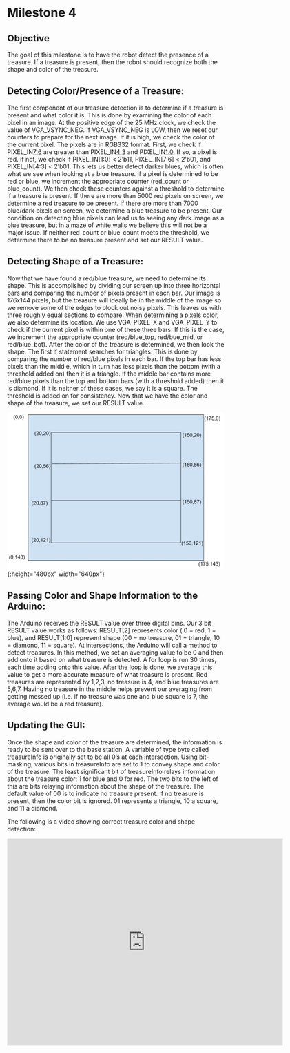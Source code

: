 # Milestone 4

## Objective
The goal of this milestone is to have the robot detect the presence of a treasure. If a treasure is present, then the robot should recognize both the shape and color of the treasure.

## Detecting Color/Presence of a Treasure:

The first component of our treasure detection is to determine if a treasure is present and what color it is. This is done by examining the color of each pixel in an image. At the positive edge of the 25 MHz clock, we check the value of VGA_VSYNC_NEG. If VGA_VSYNC_NEG is LOW, then we reset our counters to prepare for the next image. If it is high, we check the color of the current pixel. The pixels are in RGB332 format. First, we check if PIXEL_IN[7:6](RedMSBs) are greater than PIXEL_IN[4:3](GreenMSBs) and PIXEL_IN[1:0](BlueMSBs). If so, a pixel is red. If not, we check if PIXEL_IN[1:0] < 2’b11, PIXEL_IN[7:6] < 2’b01, and PIXEL_IN[4:3] < 2’b01. This lets us better detect darker blues, which is often what we see when looking at a blue treasure.  If a pixel is determined to be red or blue, we increment the appropriate counter (red_count or blue_count). We then check these counters against a threshold to determine if a treasure is present. If there are more than 5000 red pixels on screen, we determine a red treasure to be present. If there are more than 7000 blue/dark pixels on screen, we determine a blue treasure to be present. Our condition on detecting blue pixels can lead us to seeing any dark image as a blue treasure, but in a maze of white walls we believe this will not be a major issue. If neither red_count or blue_count meets the threshold, we determine there to be no treasure present and set our RESULT value.

## Detecting Shape of a Treasure:

Now that we have found a red/blue treasure, we need to determine its shape. This is accomplished by dividing our screen up into three horizontal bars and comparing the number of pixels present in each bar. Our image is 176x144 pixels, but the treasure will ideally be in the middle of the image so we remove some of the edges to block out noisy pixels. This leaves us with three roughly equal sections to compare. When determining a pixels color, we also determine its location. We use VGA_PIXEL_X and VGA_PIXEL_Y to check if the current pixel is within one of these three bars. If this is the case, we increment the appropriate counter (red/blue_top, red/bue_mid, or red/blue_bot). After the color of the treasure is determined, we then look the shape. The first if statement searches for triangles. This is done by comparing the number of red/blue pixels in each bar. If the top bar has less pixels than the middle, which in turn has less pixels than the bottom (with a threshold added on) then it is a triangle. If the middle bar contains more red/blue pixels than the top and bottom bars (with a threshold added) then it is diamond. If it is neither of these cases, we say it is a square. The threshold is added on for consistency. Now that we have the color and shape of the treasure, we set our RESULT value.

![](images/grid.JPG){:height="480px" width="640px"}

## Passing Color and Shape Information to the Arduino:
The Arduino receives the RESULT value over three digital pins.  Our 3 bit RESULT value works as follows: RESULT[2] represents color ( 0 = red, 1 = blue), and RESULT[1:0] represent shape (00 = no treasure, 01 = triangle, 10 = diamond, 11 = square). At intersections, the Arduino will call a method to detect treasures. In this method, we set an averaging value to be 0 and then add onto it based on what treasure is detected. A for loop is run 30 times, each time adding onto this value. After the loop is done, we average this value to get a more accurate measure of what treasure is present. Red treasures are represented by 1,2,3, no treasure is 4, and blue treasures are 5,6,7. Having no treasure in the middle helps prevent our averaging from getting messed up (i.e. if no treasure was one and blue square is 7, the average would be a red treasure).

## Updating the GUI:
Once the shape and color of the treasure are determined, the information is ready to be sent over to the base station. A variable of type byte called treasureInfo is originally set to be all 0’s at each intersection. Using bit-masking, various bits in treasureInfo are set to 1 to convey shape and color of the treasure. The least significant bit of treasureInfo relays information about the treasure color: 1 for blue and 0 for red. The two bits to the left of this are bits relaying information about the shape of the treasure. The default value of 00 is to indicate no treasure present. If no treasure is present, then the color bit is ignored. 01 represents a triangle, 10 a square, and 11 a diamond.

The following is a video showing correct treasure color and shape detection:
<iframe width="640" height="480" src="https://www.youtube.com/embed/3EdZmnrd0xw" frameborder="0" allowfullscreen></iframe> 